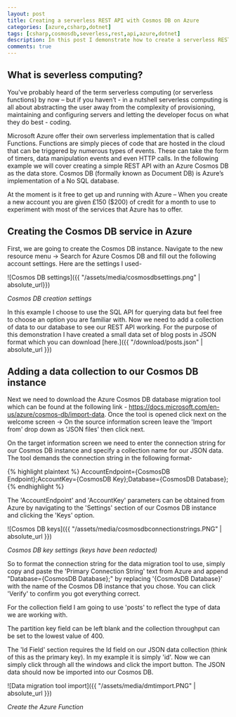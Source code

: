 ```yaml
---
layout: post
title: Creating a serverless REST API with Cosmos DB on Azure
categories: [azure,csharp,dotnet]
tags: [csharp,cosmosdb,severless,rest,api,azure,dotnet]
description: In this post I demonstrate how to create a serverless REST API using Cosmos DB easily on the Azure platform.
comments: true
---
```


## What is severless computing?

You've probably heard of the term serverless computing (or serverless functions) by now – but if you haven’t - in a nutshell serverless computing is all about abstracting the user away from the complexity of provisioning, maintaining and configuring servers and letting the developer focus on what they do best - coding. 

Microsoft Azure offer their own serverless implementation that is called Functions. Functions are simply pieces of code that are hosted in the cloud that can be triggered by numerous types of events. These can take the form of timers, data manipulation events and even HTTP calls. In the following example we will cover creating a simple REST API with an Azure Cosmos DB as the data store. Cosmos DB (formally known as Document DB) is Azure’s implementation of a No SQL database. 

At the moment is it free to get up and running with Azure – When you create a new account you are given £150 ($200) of credit for a month to use to experiment with most of the services that Azure has to offer. 


## Creating the Cosmos DB service in Azure

First, we are going to create the Cosmos DB instance. Navigate to the new resource menu → Search for Azure Cosmos DB and fill out the following account settings. Here are the settings I used-

![Cosmos DB settings]({{ "/assets/media/cosmosdbsettings.png" | absolute_url}})

*Cosmos DB creation settings*

In this example I choose to use the SQL API for querying data but feel free to choose an option you are familiar with. Now we need to add a collection of data to our database to see our REST API working. For the purpose of this demonstration I have created a small data set of blog posts in JSON format which you can download [here.]({{ "/download/posts.json" | absolute_url }})

## Adding a data collection to our Cosmos DB instance

Next we need to download the Azure Cosmos DB database migration tool which can be found at the following link - https://docs.microsoft.com/en-us/azure/cosmos-db/import-data.
Once the tool is opened click next on the welcome screen → On the source information screen leave the 'Import from' drop down as 'JSON files' then click next. 

On the target information screen we need to enter the connection string for our Cosmos DB instance and specify a collection name for our JSON data. The tool demands the connection string in the following format-

{% highlight plaintext %}
AccountEndpoint={CosmosDB Endpoint};AccountKey={CosmosDB Key};Database={CosmosDB Database};
{% endhighlight %}

The 'AccountEndpoint' and 'AccountKey' parameters can be obtained from Azure by navigating to the 'Settings' section of our Cosmos DB instance and clicking the 'Keys' option.

![Cosmos DB keys]({{ "/assets/media/cosmosdbconnectionstrings.PNG" | absolute_url }})

*Cosmos DB key settings (keys have been redacted)*

So to format the connection string for the data migration tool to use, simply copy and paste the 'Primary Connection String' text from Azure and append "Database={CosmosDB Database};" by replacing '{CosmosDB Database}' with the name of the Cosmos DB instance that you chose. You can click 'Verify' to confirm you got everything correct.

For the collection field I am going to use 'posts' to reflect the type of data we are working with.

The partition key field can be left blank and the collection throughput can be set to the lowest value of 400.

The 'Id Field' section requires the Id field on our JSON data collection (think of this as the primary key). In my example it is simply 'id'.
Now we can simply click through all the windows and click the import button. The JSON data should now be imported into our Cosmos DB.

![Data migration tool import]({{ "/assets/media/dmtimport.PNG" | absolute_url }})

*Create the Azure Function*







